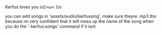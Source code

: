 Kerfus loves you o((>ω< ))o



you can add songs in 'assets/audio/kerfussing', make sure theyre .mp3 tho because im very confident that it will mess up the name of the song when you do the '-kerfus:songs' command if it isnt
